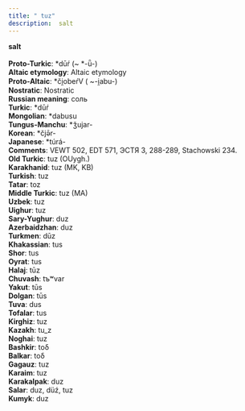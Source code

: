 ```yaml
---
title: " tuz"
description:  salt
---
```

<strong> salt</strong><br><br>
<strong>Proto-Turkic</strong>:  *dūŕ (~ *-ǖ-)<br>
<strong>Altaic etymology</strong>:  Altaic etymology<br>
<strong> Proto-Altaic</strong>:  *či̯obeŕV ( ~-i̯abu-)<br>
<strong>Nostratic</strong>:  Nostratic<br>
<strong>Russian meaning</strong>:  соль<br>
<strong>Turkic</strong>:  *dūŕ<br>
<strong>Mongolian</strong>:  *dabusu<br>
<strong>Tungus-Manchu</strong>:  *ǯujar-<br>
<strong>Korean</strong>:  *čjǝ̄r-<br>
<strong>Japanese</strong>:  *túrá-<br>
<strong>Comments</strong>:  VEWT 502, EDT 571, ЭСТЯ 3, 288-289, Stachowski 234.<br>
<strong>Old Turkic</strong>:  tuz (OUygh.)<br>
<strong>Karakhanid</strong>:  tuz (MK, KB)<br>
<strong>Turkish</strong>:  tuz<br>
<strong>Tatar</strong>:  toz<br>
<strong>Middle Turkic</strong>:  tuz (MA)<br>
<strong>Uzbek</strong>:  tuz<br>
<strong>Uighur</strong>:  tuz<br>
<strong>Sary-Yughur</strong>:  duz<br>
<strong>Azerbaidzhan</strong>:  duz<br>
<strong>Turkmen</strong>:  dūz<br>
<strong>Khakassian</strong>:  tus<br>
<strong>Shor</strong>:  tus<br>
<strong>Oyrat</strong>:  tus<br>
<strong>Halaj</strong>:  tūz<br>
<strong>Chuvash</strong>:  tъʷvar<br>
<strong>Yakut</strong>:  tūs<br>
<strong>Dolgan</strong>:  tūs<br>
<strong>Tuva</strong>:  dus<br>
<strong>Tofalar</strong>:  tus<br>
<strong>Kirghiz</strong>:  tuz<br>
<strong>Kazakh</strong>:  tu_z<br>
<strong>Noghai</strong>:  tuz<br>
<strong>Bashkir</strong>:  toδ<br>
<strong>Balkar</strong>:  toδ<br>
<strong>Gagauz</strong>:  tuz<br>
<strong>Karaim</strong>:  tuz<br>
<strong>Karakalpak</strong>:  duz<br>
<strong>Salar</strong>:  duz, düź, tuz<br>
<strong>Kumyk</strong>:  duz<br>


